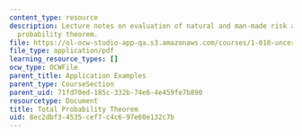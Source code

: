 ```yaml
---
content_type: resource
description: Lecture notes on evaluation of natural and man-made risk and the total
  probability theorem.
file: https://ol-ocw-studio-app-qa.s3.amazonaws.com/courses/1-010-uncertainty-in-engineering-fall-2008/8ec2dbf34535cef7c4c697e60e132c7b_app_02.pdf
file_type: application/pdf
learning_resource_types: []
ocw_type: OCWFile
parent_title: Application Examples
parent_type: CourseSection
parent_uid: 71fd70ed-185c-332b-74e6-4e459fe7b890
resourcetype: Document
title: Total Probability Theorem
uid: 8ec2dbf3-4535-cef7-c4c6-97e60e132c7b
---
```

